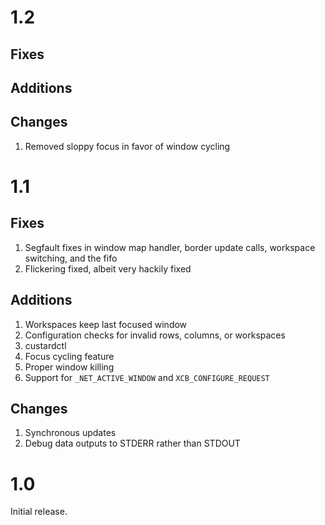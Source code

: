# 1.2

## Fixes

## Additions

## Changes

1. Removed sloppy focus in favor of window cycling

# 1.1

## Fixes

1. Segfault fixes in window map handler, border update calls, workspace switching, and the fifo
2. Flickering fixed, albeit very hackily fixed

## Additions

1. Workspaces keep last focused window
2. Configuration checks for invalid rows, columns, or workspaces
3. custardctl
4. Focus cycling feature
5. Proper window killing
6. Support for `_NET_ACTIVE_WINDOW` and `XCB_CONFIGURE_REQUEST`

## Changes

1. Synchronous updates
2. Debug data outputs to STDERR rather than STDOUT

# 1.0

Initial release.
